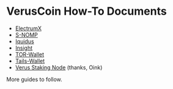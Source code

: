 # VerusCoin How-To Documents

  * [ElectrumX](ElectrumX.md)
  * [S-NOMP](S-NOMP.md)
  * [Iquidus](Iquidus.md)
  * [Insight](Insight.md)
  * [TOR-Wallet](TOR-Wallet.md)
  * [Tails-Wallet](Tails-Wallet.md)
  * [Verus Staking Node](VerusNode.md) (thanks, Oink)
  
  More guides to follow.
